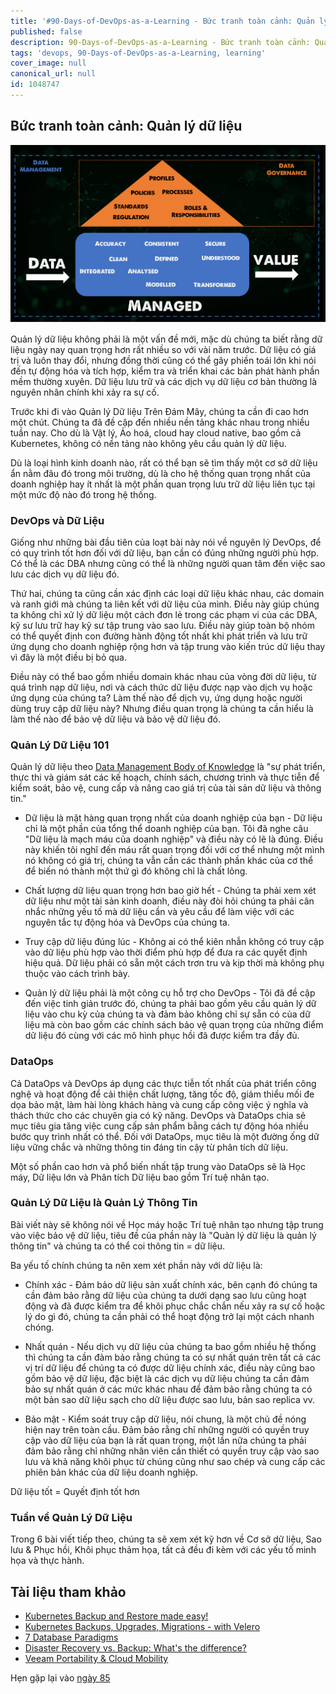 ```yaml
---
title: '#90-Days-of-DevOps-as-a-Learning - Bức tranh toàn cảnh: Quản lý dữ liệu - Ngày 84'
published: false
description: 90-Days-of-DevOps-as-a-Learning - Bức tranh toàn cảnh: Quản lý dữ liệu
tags: 'devops, 90-Days-of-DevOps-as-a-Learning, learning'
cover_image: null
canonical_url: null
id: 1048747
---
```


## Bức tranh toàn cảnh: Quản lý dữ liệu

![](../../Days/Images/Day84_Data1.png)

Quản lý dữ liệu không phải là một vấn đề mới, mặc dù chúng ta biết rằng dữ liệu ngày nay quan trọng hơn rất nhiều so với vài năm trước. Dữ liệu có giá trị và luôn thay đổi, nhưng đồng thời cũng có thể gây phiền toái lớn khi nói đến tự động hóa và tích hợp, kiểm tra và triển khai các bản phát hành phần mềm thường xuyên. Dữ liệu lưu trữ và các dịch vụ dữ liệu cơ bản thường là nguyên nhân chính khi xảy ra sự cố.

Trước khi đi vào Quản lý Dữ liệu Trên Đám Mây, chúng ta cần đi cao hơn một chút. Chúng ta đã đề cập đến nhiều nền tảng khác nhau trong nhiều tuần nay. Cho dù là Vật lý, Ảo hoá, cloud hay cloud native, bao gồm cả Kubernetes, không có nền tảng nào không yêu cầu quản lý dữ liệu.

Dù là loại hình kinh doanh nào, rất có thể bạn sẽ tìm thấy một cơ sở dữ liệu ẩn nằm đâu đó trong môi trường, dù là cho hệ thống quan trọng nhất của doanh nghiệp hay ít nhất là một phần quan trọng lưu trữ dữ liệu liên tục tại một mức độ nào đó trong hệ thống.

### DevOps và Dữ Liệu

Giống như những bài đầu tiên của loạt bài này nói về nguyên lý DevOps, để có quy trình tốt hơn đối với dữ liệu, bạn cần có đúng những người phù hợp. Có thể là các DBA nhưng cũng có thể là những người quan tâm đến việc sao lưu các dịch vụ dữ liệu đó.

Thứ hai, chúng ta cũng cần xác định các loại dữ liệu khác nhau, các domain và ranh giới mà chúng ta liên kết với dữ liệu của mình. Điều này giúp chúng ta không chỉ xử lý dữ liệu một cách đơn lẻ trong các phạm vi của các DBA, kỹ sư lưu trữ hay kỹ sư tập trung vào sao lưu. Điều này giúp toàn bộ nhóm có thể quyết định con đường hành động tốt nhất khi phát triển và lưu trữ ứng dụng cho doanh nghiệp rộng hơn và tập trung vào kiến trúc dữ liệu thay vì đây là một điều bị bỏ qua.

Điều này có thể bao gồm nhiều domain khác nhau của vòng đời dữ liệu, từ quá trình nạp dữ liệu, nơi và cách thức dữ liệu được nạp vào dịch vụ hoặc ứng dụng của chúng ta? Làm thế nào để dịch vụ, ứng dụng hoặc người dùng truy cập dữ liệu này? Nhưng điều quan trọng là chúng ta cần hiểu là làm thế nào để bảo vệ dữ liệu và bảo vệ dữ liệu đó.

### Quản Lý Dữ Liệu 101

Quản lý dữ liệu theo [Data Management Body of Knowledge](https://www.dama.org/cpages/body-of-knowledge) là "sự phát triển, thực thi và giám sát các kế hoạch, chính sách, chương trình và thực tiễn để kiểm soát, bảo vệ, cung cấp và nâng cao giá trị của tài sản dữ liệu và thông tin."

- Dữ liệu là mặt hàng quan trọng nhất của doanh nghiệp của bạn - Dữ liệu chỉ là một phần của tổng thể doanh nghiệp của bạn. Tôi đã nghe câu "Dữ liệu là mạch máu của doanh nghiệp" và điều này có lẽ là đúng. Điều này khiến tôi nghĩ đến máu rất quan trọng đối với cơ thể nhưng một mình nó không có giá trị, chúng ta vẫn cần các thành phần khác của cơ thể để biến nó thành một thứ gì đó không chỉ là chất lỏng.

- Chất lượng dữ liệu quan trọng hơn bao giờ hết - Chúng ta phải xem xét dữ liệu như một tài sản kinh doanh, điều này đòi hỏi chúng ta phải cân nhắc những yếu tố mà dữ liệu cần và yêu cầu để làm việc với các nguyên tắc tự động hóa và DevOps của chúng ta.

- Truy cập dữ liệu đúng lúc - Không ai có thể kiên nhẫn không có truy cập vào dữ liệu phù hợp vào thời điểm phù hợp để đưa ra các quyết định hiệu quả. Dữ liệu phải có sẵn một cách trơn tru và kịp thời mà không phụ thuộc vào cách trình bày.

- Quản lý dữ liệu phải là một công cụ hỗ trợ cho DevOps - Tôi đã đề cập đến việc tinh giản trước đó, chúng ta phải bao gồm yêu cầu quản lý dữ liệu vào chu kỳ của chúng ta và đảm bảo không chỉ sự sẵn có của dữ liệu mà còn bao gồm các chính sách bảo vệ quan trọng của những điểm dữ liệu đó cùng với các mô hình phục hồi đã được kiểm tra đầy đủ.

### DataOps

Cả DataOps và DevOps áp dụng các thực tiễn tốt nhất của phát triển công nghệ và hoạt động để cải thiện chất lượng, tăng tốc độ, giảm thiểu mối đe dọa bảo mật, làm hài lòng khách hàng và cung cấp công việc ý nghĩa và thách thức cho các chuyên gia có kỹ năng. DevOps và DataOps chia sẻ mục tiêu gia tăng việc cung cấp sản phẩm bằng cách tự động hóa nhiều bước quy trình nhất có thể. Đối với DataOps, mục tiêu là một đường ống dữ liệu vững chắc và những thông tin đáng tin cậy từ phân tích dữ liệu.

Một số phần cao hơn và phổ biến nhất tập trung vào DataOps sẽ là Học máy, Dữ liệu lớn và Phân tích Dữ liệu bao gồm Trí tuệ nhân tạo.

### Quản Lý Dữ Liệu là Quản Lý Thông Tin

Bài viết này sẽ không nói về Học máy hoặc Trí tuệ nhân tạo nhưng tập trung vào việc bảo vệ dữ liệu, tiêu đề của phần này là "Quản lý dữ liệu là quản lý thông tin" và chúng ta có thể coi thông tin = dữ liệu.

Ba yếu tố chính chúng ta nên xem xét phần này với dữ liệu là:

- Chính xác - Đảm bảo dữ liệu sản xuất chính xác, bên cạnh đó chúng ta cần đảm bảo rằng dữ liệu của chúng ta dưới dạng sao lưu cũng hoạt động và đã được kiểm tra để khôi phục chắc chắn nếu xảy ra sự cố hoặc lý do gì đó, chúng ta cần phải có thể hoạt động trở lại một cách nhanh chóng.

- Nhất quán - Nếu dịch vụ dữ liệu của chúng ta bao gồm nhiều hệ thống thì chúng ta cần đảm bảo rằng chúng ta có sự nhất quán trên tất cả các vị trí dữ liệu để chúng ta có được dữ liệu chính xác, điều này cũng bao gồm bảo vệ dữ liệu, đặc biệt là các dịch vụ dữ liệu chúng ta cần đảm bảo sự nhất quán ở các mức khác nhau để đảm bảo rằng chúng ta có một bản sao dữ liệu sạch cho dữ liệu được sao lưu, bản sao replica vv.

- Bảo mật - Kiểm soát truy cập dữ liệu, nói chung, là một chủ đề nóng hiện nay trên toàn cầu. Đảm bảo rằng chỉ những người có quyền truy cập vào dữ liệu của bạn là rất quan trọng, một lần nữa chúng ta phải đảm bảo rằng chỉ những nhân viên cần thiết có quyền truy cập vào sao lưu và khả năng khôi phục từ chúng cũng như sao chép và cung cấp các phiên bản khác của dữ liệu doanh nghiệp.

Dữ liệu tốt = Quyết định tốt hơn

### Tuần về Quản Lý Dữ Liệu

Trong 6 bài viết tiếp theo, chúng ta sẽ xem xét kỹ hơn về Cơ sở dữ liệu, Sao lưu & Phục hồi, Khôi phục thảm họa, tất cả đều đi kèm với các yếu tố minh họa và thực hành.

## Tài liệu tham khảo

- [Kubernetes Backup and Restore made easy!](https://www.youtube.com/watch?v=01qcYSck1c4&t=217s)
- [Kubernetes Backups, Upgrades, Migrations - with Velero](https://www.youtube.com/watch?v=zybLTQER0yY)
- [7 Database Paradigms](https://www.youtube.com/watch?v=W2Z7fbCLSTw&t=520s)
- [Disaster Recovery vs. Backup: What's the difference?](https://www.youtube.com/watch?v=07EHsPuKXc0)
- [Veeam Portability & Cloud Mobility](https://www.youtube.com/watch?v=hDBlTdzE6Us&t=3s)

Hẹn gặp lại vào [ngày 85](day85.md)
